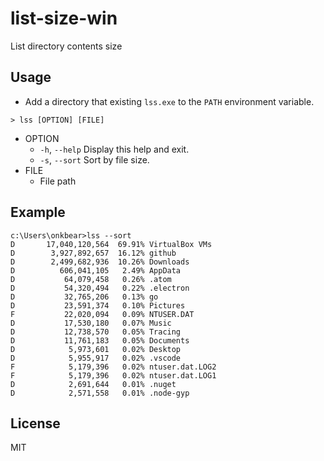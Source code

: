 # list-size-win

List directory contents size

## Usage

* Add a directory that existing `lss.exe` to the `PATH` environment variable.

```
> lss [OPTION] [FILE]
```

* OPTION
  * `-h`, `--help` Display this help and exit.
  * `-s`, `--sort` Sort by file size.
* FILE
  * File path

## Example

```
c:\Users\onkbear>lss --sort
D       17,040,120,564  69.91% VirtualBox VMs
D        3,927,892,657  16.12% github
D        2,499,682,936  10.26% Downloads
D          606,041,105   2.49% AppData
D           64,079,458   0.26% .atom
D           54,320,494   0.22% .electron
D           32,765,206   0.13% go
D           23,591,374   0.10% Pictures
F           22,020,094   0.09% NTUSER.DAT
D           17,530,180   0.07% Music
D           12,738,570   0.05% Tracing
D           11,761,183   0.05% Documents
D            5,973,601   0.02% Desktop
D            5,955,917   0.02% .vscode
F            5,179,396   0.02% ntuser.dat.LOG2
F            5,179,396   0.02% ntuser.dat.LOG1
D            2,691,644   0.01% .nuget
D            2,571,558   0.01% .node-gyp
```

## License

MIT

